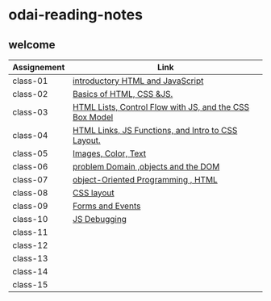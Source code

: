 # odai-reading-notes

## welcome

|    Assignement    |              Link                                                             |
|-------------------|-------------------------------------------------------------------------------|
| class-01          | [introductory HTML and JavaScript](code201\class-01)                          |
| class-02          | [Basics of HTML, CSS &JS.](code201\class-02)                                  |
| class-03          | [HTML Lists, Control Flow with JS, and the CSS Box Model](code201\class-03)   |
| class-04          | [HTML Links, JS Functions, and Intro to CSS Layout.](code201\class-04)        |
| class-05          | [Images, Color, Text](code201\class-05)                                       |
| class-06          | [problem Domain ,objects and the DOM](code201\class-06.md)                    |
| class-07          | [object-Oriented Programming , HTML](code201\class-07.md)                     |
| class-08          | [CSS layout](code201\class-08.md)                                             |
| class-09          | [Forms and Events](code201\class-09.md)                                       |
| class-10          | [JS Debugging](code201\class-10.md)                                           |
| class-11          |                                                                               |
| class-12          |                                                                               |
| class-13          |                                                                               |
| class-14          |                                                                               |
| class-15          |                                                                               |
